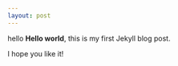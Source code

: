 ```yaml
---
layout: post
---
```


hello
**Hello world**, this is my first Jekyll blog post.

I hope you like it!